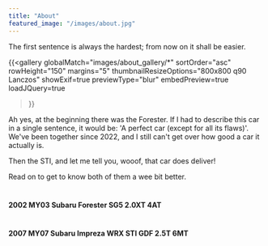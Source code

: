 ```yaml
---
title: "About"
featured_image: "/images/about.jpg"
---
```


The first sentence is always the hardest; from now on it shall be easier.

{{<gallery
    globalMatch="images/about_gallery/*"
    sortOrder="asc"
    rowHeight="150"
    margins="5"
    thumbnailResizeOptions="800x800 q90 Lanczos"
    showExif=true
    previewType="blur"
    embedPreview=true
    loadJQuery=true
>}}

Ah yes, at the beginning there was the Forester. If I had to describe this car
in a single sentence, it would be: 'A perfect car (except for all its flaws)'.
We've been together since 2022, and I still can't get over how good a car it
actually is.

Then the STI, and let me tell you, wooof, that car does deliver!

Read on to get to know both of them a wee bit better.
#
**2002 MY03 Subaru Forester SG5 2.0XT 4AT**
#
**2007 MY07 Subaru Impreza WRX STI GDF 2.5T 6MT**
